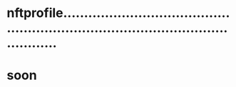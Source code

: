 # nftprofile.........................................................................................................
# soon
